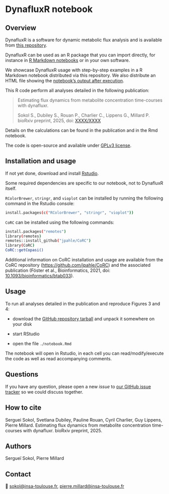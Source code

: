 # DynafluxR notebook

## Overview

DynafluxR is a software for dynamic metabolic flux analysis and is available from [this repository](https://github.com/MetaSys-LISBP/DynafluxR).

DynafluxR can be used as an R package that you can import directly, for instance in [R Markdown notebooks](https://rmarkdown.rstudio.com/lesson-10.html) or in your own software.

We showcase DynafluxR usage with step-by-step examples in a R Markdown notebook distributed via this repository. We also distribute an HTML file showing the [notebook’s output after execution](https://htmlpreview.github.io/?https://github.com/MetaSys-LISBP/DynafluxR_notebook/blob/main/html/notebook.html).

This R code perform all analyses detailed in the following publication:

> Estimating flux dynamics from metabolite concentration time-courses with dynafluxr.
>
> Sokol S., Dubiley S., Rouan P., Charlier C., Lippens G., Millard P. bioRxiv preprint, 2025, doi: [XXXX/XXXX](https://doi.org/XXXX/XXXX)

Details on the calculations can be found in the publication and in the Rmd notebook.

The code is open-source and available under [GPLv3 license](https://www.gnu.org/licenses/gpl-3.0.txt).

## Installation and usage

If not yet done, download and install [Rstudio](https://posit.co/downloads/).

Some required dependencies are specific to our notebook, not to DynafluxR itself.

`RColorBrewer`, `stringr`, and `vioplot` can be installed
by running the following command in the Rstudio console:

```bash
install.packages(c("RColorBrewer", "stringr", "vioplot"))
```

`CoRC` can be installed
using the following commands:

```bash
install.packages("remotes")
library(remotes)
remotes::install_github("jpahle/CoRC")
library(CoRC)
CoRC::getCopasi()
```

Additional information on CoRC installation and usage are available from the CoRC repository (https://github.com/jpahle/CoRC) and the associated publication (Föster et al., Bioinformatics, 2021, doi: [10.1093/bioinformatics/btab033](https://doi.org/10.1093/bioinformatics/btab033)).

## Usage

To run all analyses detailed in the publication and reproduce Figures 3 and 4:

- download the [GitHub repository tarball](https://github.com/MetaSys-LISBP/DynafluxR_notebook/archive/refs/heads/master.zip) and unpack it somewhere on your disk

- start RStudio

- open the file `./notebook.Rmd`

The notebook will open in Rstudio, in each cell you can read/modify/execute the code as well as read accompanying comments.

## Questions

If you have any question, please open a new *issue*
to [our GitHub issue tracker](https://github.com/MetaSys-LISBP/DynafluxR_notebook/issues) so we could discuss together.

## How to cite

Serguei Sokol, Svetlana Dubiley, Pauline Rouan, Cyril Charlier, Guy Lippens, Pierre Millard. Estimating flux dynamics from metabolite concentration time-courses with dynafluxr. bioRxiv preprint, 2025.

## Authors
Sergueï Sokol, Pierre Millard

## Contact
:email: sokol@insa-toulouse.fr, pierre.millard@insa-toulouse.fr